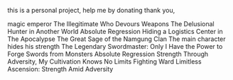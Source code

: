 this is a personal project, help me by donating thank you,

magic emperor 
The Illegitimate Who Devours Weapons
The Delusional Hunter in Another World
Absolute Regression
Hiding a Logistics Center in The Apocalypse
The Great Sage of the Namgung Clan
The main character hides his strength
The Legendary Swordmaster: Only I Have the Power to Forge Swords from Monsters
Absolute Regression
Strength Through Adversity, My Cultivation Knows No Limits
Fighting Ward
Limitless Ascension: Strength Amid Adversity
